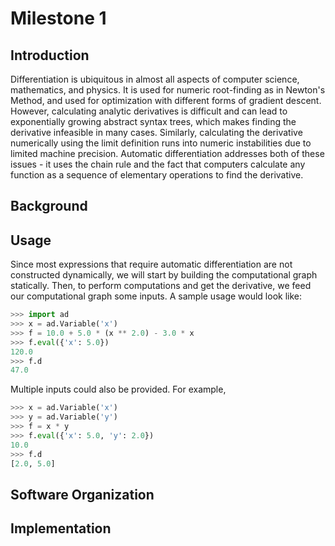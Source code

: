 # Milestone 1

## Introduction

Differentiation is ubiquitous in almost all aspects of computer science, mathematics, and physics. It is used for numeric root-finding as in Newton's Method, and used for optimization with different forms of gradient descent.
However, calculating analytic derivatives is difficult and can lead to exponentially growing abstract syntax trees, which makes finding the derivative infeasible in many cases.
Similarly, calculating the derivative numerically using the limit definition runs into numeric instabilities due to limited machine precision.
Automatic differentiation addresses both of these issues - it uses the chain rule and the fact that computers calculate any function as a sequence of elementary operations to find the derivative.

## Background

## Usage

Since most expressions that require automatic differentiation are not constructed dynamically, we will start by building the computational graph statically. Then, to perform computations and get the derivative, we feed our computational graph some inputs. A sample usage would look like:

```python
>>> import ad
>>> x = ad.Variable('x')
>>> f = 10.0 + 5.0 * (x ** 2.0) - 3.0 * x
>>> f.eval({'x': 5.0})
120.0
>>> f.d
47.0
```

Multiple inputs could also be provided. For example,

```python
>>> x = ad.Variable('x')
>>> y = ad.Variable('y')
>>> f = x * y
>>> f.eval({'x': 5.0, 'y': 2.0})
10.0
>>> f.d
[2.0, 5.0]
```

## Software Organization

## Implementation
